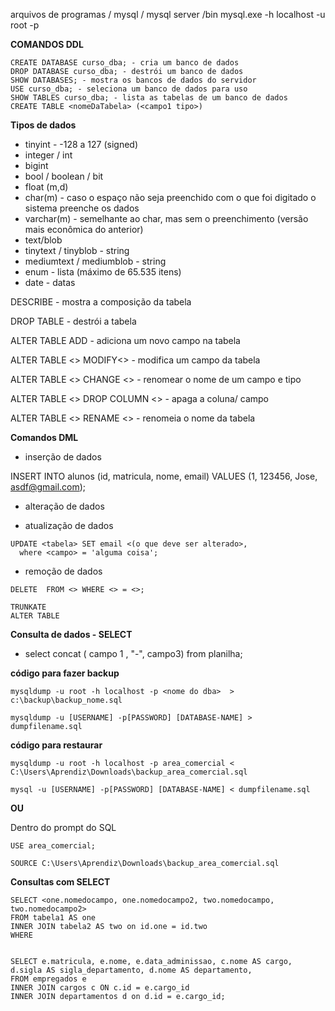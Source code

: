 arquivos de programas / mysql / mysql server /bin mysql.exe -h localhost -u root -p

**COMANDOS DDL**

```
CREATE DATABASE curso_dba; - cria um banco de dados
DROP DATABASE curso_dba; - destrói um banco de dados
SHOW DATABASES; - mostra os bancos de dados do servidor
USE curso_dba; - seleciona um banco de dados para uso
SHOW TABLES curso_dba; - lista as tabelas de um banco de dados
CREATE TABLE <nomeDaTabela> (<campo1 tipo>)
```
**Tipos de dados**

* tinyint - -128 a 127 (signed)
* integer / int
* bigint
* bool / boolean / bit
* float (m,d)
* char(m) - caso o espaço não seja preenchido com o que foi digitado o sistema preenche os dados
* varchar(m) - semelhante ao char, mas sem o preenchimento (versão mais econômica do anterior)
* text/blob
* tinytext / tinyblob - string
* mediumtext / mediumblob - string
* enum - lista (máximo de 65.535 itens)
* date - datas

DESCRIBE - mostra a composição da tabela

DROP TABLE - destrói a tabela

ALTER TABLE <nome da tabela> ADD <campo adicionar> <tipo> - adiciona um novo campo na tabela

ALTER TABLE <> MODIFY<> - modifica um campo da tabela

ALTER TABLE <> CHANGE <> - renomear o nome de um campo e tipo

ALTER TABLE <> DROP COLUMN <> - apaga a coluna/ campo

ALTER TABLE <> RENAME <> - renomeia o nome da tabela



**Comandos DML**

* inserção de dados

INSERT INTO alunos (id, matricula, nome, email) VALUES (1, 123456, Jose, asdf@gmail.com);

* alteração de dados

* atualização de dados
```
UPDATE <tabela> SET email <(o que deve ser alterado>,
  where <campo> = 'alguma coisa';
  ```
* remoção de dados

```
DELETE  FROM <> WHERE <> = <>;

```

```
TRUNKATE
ALTER TABLE 
```
**Consulta de dados - SELECT**
* select concat  ( campo 1 , "-", campo3) from planilha;

**código para fazer backup**
```
mysqldump -u root -h localhost -p <nome do dba>  > c:\backup\backup_nome.sql
  
mysqldump -u [USERNAME] -p[PASSWORD] [DATABASE-NAME] > dumpfilename.sql

```

**código para restaurar**
```
mysqldump -u root -h localhost -p area_comercial < C:\Users\Aprendiz\Downloads\backup_area_comercial.sql

mysql -u [USERNAME] -p[PASSWORD] [DATABASE-NAME] < dumpfilename.sql
```
**OU**

Dentro do prompt do SQL

```
USE area_comercial;

SOURCE C:\Users\Aprendiz\Downloads\backup_area_comercial.sql

```
**Consultas com SELECT**
  
  ```
  SELECT <one.nomedocampo, one.nomedocampo2, two.nomedocampo, two.nomedocampo2>
  FROM tabela1 AS one
  INNER JOIN tabela2 AS two on id.one = id.two
  WHERE 
  
  
  SELECT e.matricula, e.nome, e.data_adminissao, c.nome AS cargo, d.sigla AS sigla_departamento, d.nome AS departamento, 
  FROM empregados e
  INNER JOIN cargos c ON c.id = e.cargo_id
  INNER JOIN departamentos d on d.id = e.cargo_id;
  
```
